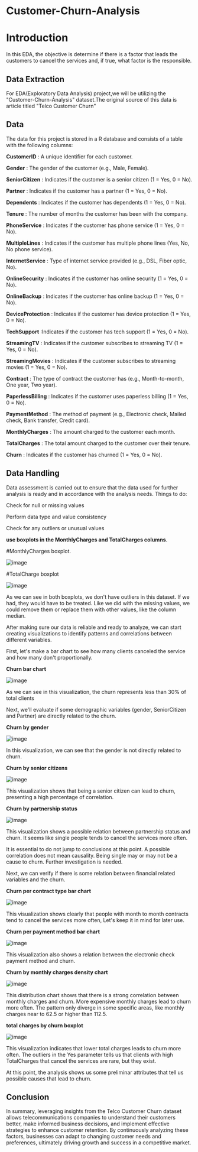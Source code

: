 # Customer-Churn-Analysis
# Introduction
In this EDA, the objective is determine if there is a factor that leads the customers to cancel the services and, if true, what factor is the responsible.

## **Data Extraction**
For EDA(Exploratory Data Analysis) project,we will be utilizing the "Customer-Churn-Analysis" dataset.The original source of this data is article titled "Telco Customer Churn"



## **Data**
The data for this project is stored in a R database and consists of a table with the following columns:

**CustomerID** :	A unique identifier for each customer.

**Gender** :	The gender of the customer (e.g., Male, Female).

**SeniorCitizen** :	Indicates if the customer is a senior citizen (1 = Yes, 0 = No).

**Partner** :	Indicates if the customer has a partner (1 = Yes, 0 = No).

**Dependents** :	Indicates if the customer has dependents (1 = Yes, 0 = No).

**Tenure** : 	The number of months the customer has been with the company.

**PhoneService** :	Indicates if the customer has phone service (1 = Yes, 0 = No).

**MultipleLines** :	Indicates if the customer has multiple phone lines (Yes, No, No phone service).

**InternetService** :	Type of internet service provided (e.g., DSL, Fiber optic, No).

**OnlineSecurity** :	Indicates if the customer has online security (1 = Yes, 0 = No).

**OnlineBackup** :	Indicates if the customer has online backup (1 = Yes, 0 = No).

**DeviceProtection** :	Indicates if the customer has device protection (1 = Yes, 0 = No).

**TechSupport** :Indicates if the customer has tech support (1 = Yes, 0 = No).

**StreamingTV** :	Indicates if the customer subscribes to streaming TV (1 = Yes, 0 = No).

**StreamingMovies** :	Indicates if the customer subscribes to streaming movies (1 = Yes, 0 = No).

**Contract** :	The type of contract the customer has (e.g., Month-to-month, One year, Two year).

**PaperlessBilling** :	Indicates if the customer uses paperless billing (1 = Yes, 0 = No).

**PaymentMethod** :	The method of payment (e.g., Electronic check, Mailed check, Bank transfer, Credit card).

**MonthlyCharges** :	The amount charged to the customer each month.

**TotalCharges** :	The total amount charged to the customer over their tenure.

**Churn** :	Indicates if the customer has churned (1 = Yes, 0 = No).

## **Data Handling**
Data assessment is carried out to ensure that the data used for further analysis is ready and in accordance with the analysis needs. Things to do:


Check for null ​​or missing values

Perform data type and value consistency

Check for any outliers or unusual values

 **use boxplots in the MonthlyCharges and TotalCharges columns**.

 #MonthlyCharges boxplot.


![image](https://github.com/user-attachments/assets/5c61de4d-9d65-4821-8f8e-69ddab5f090b)

 #TotalCharge boxplot

![image](https://github.com/user-attachments/assets/a4a730f6-9bcf-483e-8703-4413ca336b5f)

As we can see in both boxplots, we don't have outliers in this dataset. If we had, they would have to be treated. Like we did with the missing values, we could remove them or replace them with other values, like the column median.

After making sure our data is reliable and ready to analyze, we can start creating visualizations to identify patterns and correlations between different variables.

First, let's make a bar chart to see how many clients canceled the service and how many don't proportionally.

**Churn bar chart**

![image](https://github.com/user-attachments/assets/85f983e1-9c8a-4c1f-963c-f16ae7e99b76)


As we can see in this visualization, the churn represents less than 30% of total clients

Next, we'll evaluate if some demographic variables (gender, SeniorCitizen and Partner) are directly related to the churn.

**Churn by gender**

![image](https://github.com/user-attachments/assets/25ced8f5-0fb4-455d-932c-c6664979b40a)

In this visualization, we can see that the gender is not directly related to churn.

**Churn by senior citizens**

![image](https://github.com/user-attachments/assets/b1c0aa1f-2914-448b-acfa-ccf918d87ad0)

This visualization shows that being a senior citizen can lead to churn, presenting a high percentage of correlation.


**Churn by partnership status**

![image](https://github.com/user-attachments/assets/cf92c3d6-3825-4efd-86bf-84f3b8d7685e)



This visualization shows a possible relation between partnership status and churn. It seems like single people tends to cancel the services more often.

It is essential to do not jump to conclusions at this point. A possible correlation does not mean causality. Being single may or may not be a cause to churn. Further investigation is needed.

Next, we can verify if there is some relation between financial related variables and the churn.

**Churn per contract type bar chart**


![image](https://github.com/user-attachments/assets/88b3587f-79ef-42a4-8403-9082135f2f93)

This visualization shows clearly that people with month to month contracts tend to cancel the services more often, Let's keep it in mind for later use.


**Churn per payment method bar chart**

![image](https://github.com/user-attachments/assets/e5e66f97-0e6a-4c6c-a658-67423fd97bb2)

This visualization also shows a relation between the electronic check payment method and churn.

**Churn by monthly charges density chart**

![image](https://github.com/user-attachments/assets/6b401acc-d514-43d5-982d-ae003cf14c75)

This distribution chart shows that there is a strong correlation between monthly charges and churn. More expensive monthly charges lead to churn more often. The pattern only diverge in some specific areas, like monthly charges near to 62.5 or higher than 112.5.

**total charges by churn boxplot**

![image](https://github.com/user-attachments/assets/77f3a38c-0ad8-431d-aa20-f73619045a0b)


This visualization indicates that lower total charges leads to churn more often. The outliers in the Yes parameter tells us that clients with high TotalCharges that cancel the services are rare, but they exist.

At this point, the analysis shows us some preliminar attributes that tell us possible causes that lead to churn.

## **Conclusion**
In summary, leveraging insights from the Telco Customer Churn dataset allows telecommunications companies to understand their customers better, make informed business decisions, and implement effective strategies to enhance customer retention. By continuously analyzing these factors, businesses can adapt to changing customer needs and preferences, ultimately driving growth and success in a competitive market.
